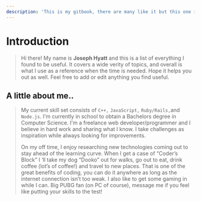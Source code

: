 ```yaml
---
description: 'This is my gitbook, there are many like it but this one is mine.'
---
```


# Introduction

> Hi there! My name is **Joseph Hyatt** and this is a list of everything I found to be useful. It covers a wide verity of topics, and overall is what I use as a reference when the time is needed. Hope it helps you out as well. Feel free to add or edit anything you find useful.

## A little about me..

> My current skill set consists of `C++,` `JavaScript,` `Ruby/Rails,`and `Node.js`. I'm currently in school to obtain a Bachelors  degree in Computer Science.  I'm a freelance web developer/programmer and I believe in hard work and sharing what I know. I take challenges as inspiration while always looking for improvements.
>
> On my off time, I enjoy researching new technologies coming out to stay ahead of the learning curve.  When I get a case of “Coder’s Block” I ‘ll take my dog “Dooko” out for walks, go out to eat, drink coffee \(lot’s of coffee!\) and travel to new places.  That is one of the great benefits of coding, you can do it anywhere as long as the internet connection isn’t too weak.  I also like to get some gaming in while I can. Big PUBG fan \(on PC of course\), message me if you feel like putting your skills to the test!

